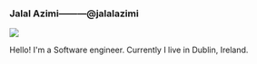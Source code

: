 ### Jalal Azimi———@jalalazimi

<p><img src="https://media.giphy.com/media/du3J3cXyzhj75IOgvA/giphy.gif" style="text-align:center"/></p>

Hello! I'm a Software engineer. Currently I live in Dublin, Ireland.
